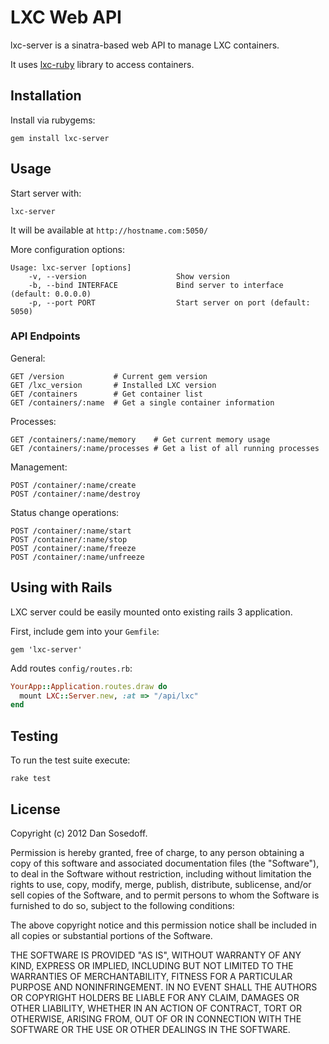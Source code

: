# LXC Web API

lxc-server is a sinatra-based web API to manage LXC containers. 

It uses [lxc-ruby](https://github.com/sosedoff/lxc-ruby) library to access containers.

## Installation

Install via rubygems:

```
gem install lxc-server
```

## Usage

Start server with:

```
lxc-server
```

It will be available at `http://hostname.com:5050/`

More configuration options:

```
Usage: lxc-server [options]
    -v, --version                    Show version
    -b, --bind INTERFACE             Bind server to interface (default: 0.0.0.0)
    -p, --port PORT                  Start server on port (default: 5050)
```

### API Endpoints

General:

    GET /version           # Current gem version
    GET /lxc_version       # Installed LXC version
    GET /containers        # Get container list 
    GET /containers/:name  # Get a single container information

Processes:

    GET /containers/:name/memory    # Get current memory usage
    GET /containers/:name/processes # Get a list of all running processes

Management:

    POST /container/:name/create
    POST /container/:name/destroy

Status change operations:

    POST /container/:name/start 
    POST /container/:name/stop
    POST /container/:name/freeze
    POST /container/:name/unfreeze

## Using with Rails

LXC server could be easily mounted onto existing rails 3 application. 

First, include gem into your `Gemfile`:

```
gem 'lxc-server'
```

Add routes `config/routes.rb`:

```ruby
YourApp::Application.routes.draw do
  mount LXC::Server.new, :at => "/api/lxc"
end
```

## Testing

To run the test suite execute:

```
rake test
```

## License

Copyright (c) 2012 Dan Sosedoff.

Permission is hereby granted, free of charge, to any person obtaining a copy of this software and associated documentation files (the "Software"), to deal in the Software without restriction, including without limitation the rights to use, copy, modify, merge, publish, distribute, sublicense, and/or sell copies of the Software, and to permit persons to whom the Software is furnished to do so, subject to the following conditions:

The above copyright notice and this permission notice shall be included in all copies or substantial portions of the Software.

THE SOFTWARE IS PROVIDED "AS IS", WITHOUT WARRANTY OF ANY KIND, EXPRESS OR IMPLIED, INCLUDING BUT NOT LIMITED TO THE WARRANTIES OF MERCHANTABILITY, FITNESS FOR A PARTICULAR PURPOSE AND NONINFRINGEMENT. IN NO EVENT SHALL THE AUTHORS OR COPYRIGHT HOLDERS BE LIABLE FOR ANY CLAIM, DAMAGES OR OTHER LIABILITY, WHETHER IN AN ACTION OF CONTRACT, TORT OR OTHERWISE, ARISING FROM, OUT OF OR IN CONNECTION WITH THE SOFTWARE OR THE USE OR OTHER DEALINGS IN THE SOFTWARE.